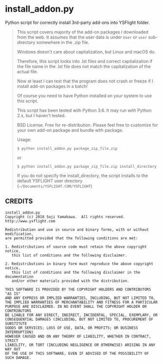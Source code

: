 # install_addon.py

Python script for correctly install 3rd-party add-ons into YSFlight folder.

> This script covers majority of the add-on packages I downloaded from the web. It assumes that the user data is under `User` or `user` sub-directory somewhere in the .zip file.
> 
> Windows doesn't care about capitalization, but Linux and macOS do.
> 
> Therefore, this script looks into .lst files and correct capitalization if the file name in the .lst file does not match the capitalization of the actual file.
> 
> Now at least I can test that the program does not crash or freeze if I install add-on packages in a batch!
> 
> Of course you need to have Python installed on your system to use this script.
> 
> This script has been tested with Python 3.6.  It may run with Python 2.x, but I haven't tested.
> 
> BSD License.  Free for re-distribution.  Please feel free to customize for your own add-on package and bundle with package.
> 
> Usage:
> 
> ```
> $ python install_addon.py package_zip_file.zip
> ```
> or
> ```
> $ python install_addon.py package_zip_file.zip install_directory
> ```
> 
> If you do not specify the install_directory, the script installs to the default YSFLIGHT user directory (`~/Documents/YSFLIGHT.COM/YSFLIGHT`)

## CREDITS

```
install_addon.py
Copyright (c) 2018 Soji Yamakawa.  All rights reserved.
http://www.ysflight.com

Redistribution and use in source and binary forms, with or without modification, 
are permitted provided that the following conditions are met:

1. Redistributions of source code must retain the above copyright notice, 
   this list of conditions and the following disclaimer.

2. Redistributions in binary form must reproduce the above copyright notice, 
   this list of conditions and the following disclaimer in the documentation 
   and/or other materials provided with the distribution.

THIS SOFTWARE IS PROVIDED BY THE COPYRIGHT HOLDERS AND CONTRIBUTORS "AS IS" 
AND ANY EXPRESS OR IMPLIED WARRANTIES, INCLUDING, BUT NOT LIMITED TO, 
THE IMPLIED WARRANTIES OF MERCHANTABILITY AND FITNESS FOR A PARTICULAR 
PURPOSE ARE DISCLAIMED. IN NO EVENT SHALL THE COPYRIGHT HOLDER OR CONTRIBUTORS 
BE LIABLE FOR ANY DIRECT, INDIRECT, INCIDENTAL, SPECIAL, EXEMPLARY, OR 
CONSEQUENTIAL DAMAGES (INCLUDING, BUT NOT LIMITED TO, PROCUREMENT OF SUBSTITUTE 
GOODS OR SERVICES; LOSS OF USE, DATA, OR PROFITS; OR BUSINESS INTERRUPTION) 
HOWEVER CAUSED AND ON ANY THEORY OF LIABILITY, WHETHER IN CONTRACT, STRICT 
LIABILITY, OR TORT (INCLUDING NEGLIGENCE OR OTHERWISE) ARISING IN ANY WAY OUT 
OF THE USE OF THIS SOFTWARE, EVEN IF ADVISED OF THE POSSIBILITY OF SUCH DAMAGE.
```
